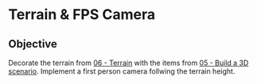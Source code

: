 # Terrain & FPS Camera
## Objective
   Decorate the terrain from [06 - Terrain](https://github.com/RuiArmada/CG/tree/main/06%20-%20Terrain) with the items from [05 - Build a 3D scenario](https://github.com/RuiArmada/CG/tree/main/05%20-%20Build%20a%203D%20scenario). Implement a first person camera follwing the terrain height.
